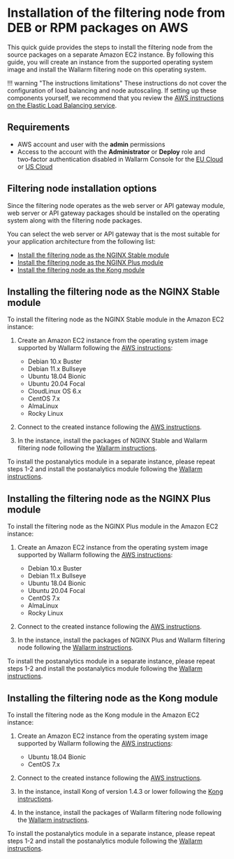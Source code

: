 # Installation of the filtering node from DEB or RPM packages on AWS

This quick guide provides the steps to install the filtering node from the source packages on a separate Amazon EC2 instance. By following this guide, you will create an instance from the supported operating system image and install the Wallarm filtering node on this operating system.

!!! warning "The instructions limitations"
    These instructions do not cover the configuration of load balancing and node autoscaling. If setting up these components yourself, we recommend that you review the [AWS instructions on the Elastic Load Balancing service](https://docs.aws.amazon.com/elasticloadbalancing/latest/userguide/what-is-load-balancing.html).

## Requirements

* AWS account and user with the **admin** permissions
* Access to the account with the **Administrator** or **Deploy** role and two‑factor authentication disabled in Wallarm Console for the [EU Cloud](https://my.wallarm.com/) or [US Cloud](https://us1.my.wallarm.com/)

## Filtering node installation options

Since the filtering node operates as the web server or API gateway module, web server or API gateway packages should be installed on the operating system along with the filtering node packages.

You can select the web server or API gateway that is the most suitable for your application architecture from the following list:

* [Install the filtering node as the NGINX Stable module](#installing-the-filtering-node-as-the-nginx-stable-module)
* [Install the filtering node as the NGINX Plus module](#installing-the-filtering-node-as-the-nginx-plus-module)
* [Install the filtering node as the Kong module](#installing-the-filtering-node-as-the-kong-module)

## Installing the filtering node as the NGINX Stable module

To install the filtering node as the NGINX Stable module in the Amazon EC2 instance:

1. Create an Amazon EC2 instance from the operating system image supported by Wallarm following the [AWS instructions](https://docs.aws.amazon.com/AWSEC2/latest/UserGuide/EC2_GetStarted.html#ec2-launch-instance):

    * Debian 10.x Buster
    * Debian 11.x Bullseye
    * Ubuntu 18.04 Bionic
    * Ubuntu 20.04 Focal
    * CloudLinux OS 6.x
    * CentOS 7.x
    * AlmaLinux
    * Rocky Linux
2. Connect to the created instance following the [AWS instructions](https://docs.aws.amazon.com/AWSEC2/latest/UserGuide/AccessingInstances.html).
3. In the instance, install the packages of NGINX Stable and Wallarm filtering node following the [Wallarm instructions](../../../waf-installation/nginx/dynamic-module.md).

To install the postanalytics module in a separate instance, please repeat steps 1-2 and install the postanalytics module following the [Wallarm instructions](../../../admin-en/installation-postanalytics-en.md).

## Installing the filtering node as the NGINX Plus module

To install the filtering node as the NGINX Plus module in the Amazon EC2 instance:

1. Create an Amazon EC2 instance from the operating system image supported by Wallarm following the [AWS instructions](https://docs.aws.amazon.com/AWSEC2/latest/UserGuide/EC2_GetStarted.html#ec2-launch-instance):

    * Debian 10.x Buster
    * Debian 11.x Bullseye
    * Ubuntu 18.04 Bionic
    * Ubuntu 20.04 Focal
    * CentOS 7.x
    * AlmaLinux
    * Rocky Linux
2. Connect to the created instance following the [AWS instructions](https://docs.aws.amazon.com/AWSEC2/latest/UserGuide/AccessingInstances.html).
3. In the instance, install the packages of NGINX Plus and Wallarm filtering node following the [Wallarm instructions](../../../waf-installation/nginx/dynamic-module.md).

To install the postanalytics module in a separate instance, please repeat steps 1-2 and install the postanalytics module following the [Wallarm instructions](../../../admin-en/installation-postanalytics-en.md).

## Installing the filtering node as the Kong module

To install the filtering node as the Kong module in the Amazon EC2 instance:

1. Create an Amazon EC2 instance from the operating system image supported by Wallarm following the [AWS instructions](https://docs.aws.amazon.com/AWSEC2/latest/UserGuide/EC2_GetStarted.html#ec2-launch-instance):

    * Ubuntu 18.04 Bionic
    * CentOS 7.x
2. Connect to the created instance following the [AWS instructions](https://docs.aws.amazon.com/AWSEC2/latest/UserGuide/AccessingInstances.html).
3. In the instance, install Kong of version 1.4.3 or lower following the [Kong instructions](https://konghq.com/get-started/#install).
4. In the instance, install the packages of Wallarm filtering node following the [Wallarm instructions](../../../admin-en/installation-kong-en.md).

To install the postanalytics module in a separate instance, please repeat steps 1-2 and install the postanalytics module following the [Wallarm instructions](../../../admin-en/installation-postanalytics-en.md).
